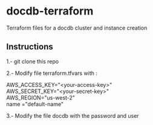 # docdb-terraform
Terraform files for a docdb cluster and instance creation


## Instructions

1.- git clone this repo

2.- Modify file terraform.tfvars
with :

AWS_ACCESS_KEY="\<your-access-key\>"  
AWS_SECRET_KEY="\<your-secret-key\>"  
AWS_REGION="us-west-2"  
name ="default-name"  


3.- Modify the file docdb with the password and user





